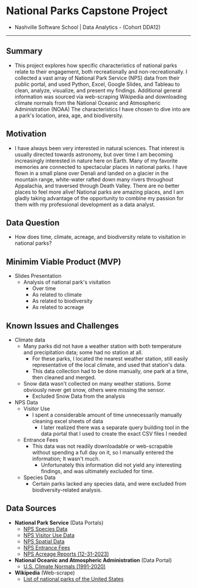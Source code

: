 # National Parks Capstone Project
- Nashville Software School | Data Analytics - (Cohort DDA12)
---
## Summary
- This project explores how specific characteristics of national parks relate to their engagement, both recreationally and non-recreationally. I collected a vast array of National Park Service (NPS) data from their public portal, and used Python, Excel, Google Slides, and Tableau to clean, analyze, visualize, and present my findings. Additional general information was sourced via web-scraping Wikipedia and downloading climate normals from the National Oceanic and Atmospheric Administration (NOAA) The characteristics I have chosen to dive into are a park's location, area, age, and biodiversity.

## Motivation
- I have always been very interested in natural sciences. That interest is usually directed towards astronomy, but over time I am becoming increasingly interested in nature here on Earth. Many of my favorite memories are connected to spectacular places in national parks. I have flown in a small plane over Denali and landed on a glacier in the mountain range, white-water rafted down many rivers throughout Appalachia, and traversed through Death Valley. There are no better places to feel more alive! National parks are amazing places, and I am gladly taking advantage of the opportunity to combine my passion for them with my professional development as a data analyst.

## Data Question
- How does time, climate, acreage, and biodiversity relate to visitation in national parks?

## Minimim Viable Product (MVP)
- Slides Presentation
    - Analysis of national park's visitation
        - Over time
        - As related to climate
        - As related to biodiversity
        - As related to acreage

## Known Issues and Challenges
- Climate data
    - Many parks did not have a weather station with both temperature and precipitation data; some had no station at all.
        - For these parks, I located the nearest weather station, still easily representative of the local climate, and used that station's data.
        - This data collection had to be done manually, one park at a time, then cleaned and merged.
    - Snow data wasn't collected on many weather stations. Some obviously never get snow, others were missing the sensor.
        - Excluded Snow Data from the analysis
- NPS Data
    - Visitor Use
        - I spent a considerable amount of time unnecessarily manually cleaning excel sheets of data
            - I later realized there was a separate query building tool in the data portal that I used to create the exact CSV files I needed
    - Entrance Fees
        - This data was not readily downloadable or web-scrapable without spending a full day on it, so I manually entered the information; It wasn't much.
            - Unfortunately this information did not yield any interesting findings, and was ultimately excluded for time.
    - Species Data
        - Certain parks lacked any species data, and were excluded from biodiversity-related analysis.

## Data Sources
- **National Park Service** (Data Portals)
    - [NPS Species Data](https://irma.nps.gov/NPSpecies/)
    - [NPS Visitor Use Data](https://irma.nps.gov/Stats/)
    - [NPS Spatial Data](https://public-nps.opendata.arcgis.com/datasets/nps-boundary-1/explore?filters=eyJVTklUX1RZUEUiOlsiTmF0aW9uYWwgUGFyayJdfQ%3D%3D&location=38.968895%2C-99.349395%2C5.89)
    - [NPS Entrance Fees](https://www.nps.gov/aboutus/entrance-fee-prices.htm?park=&state=&entrancePassRequired=&timedEntry=&page=1&parking=)
    - [NPS Acreage Reports (12-31-2023)](https://www.nps.gov/subjects/lwcf/acreagereports.htm)
- **National Oceanic and Atmospheric Administration** (Data Portal)
    - [U.S. Climate Normals (1991-2020)](https://www.ncei.noaa.gov/access/us-climate-normals/)
- **Wikipedia** (Web-scrape)
    - [List of national parks of the United States](https://en.wikipedia.org/wiki/List_of_national_parks_of_the_United_States)
